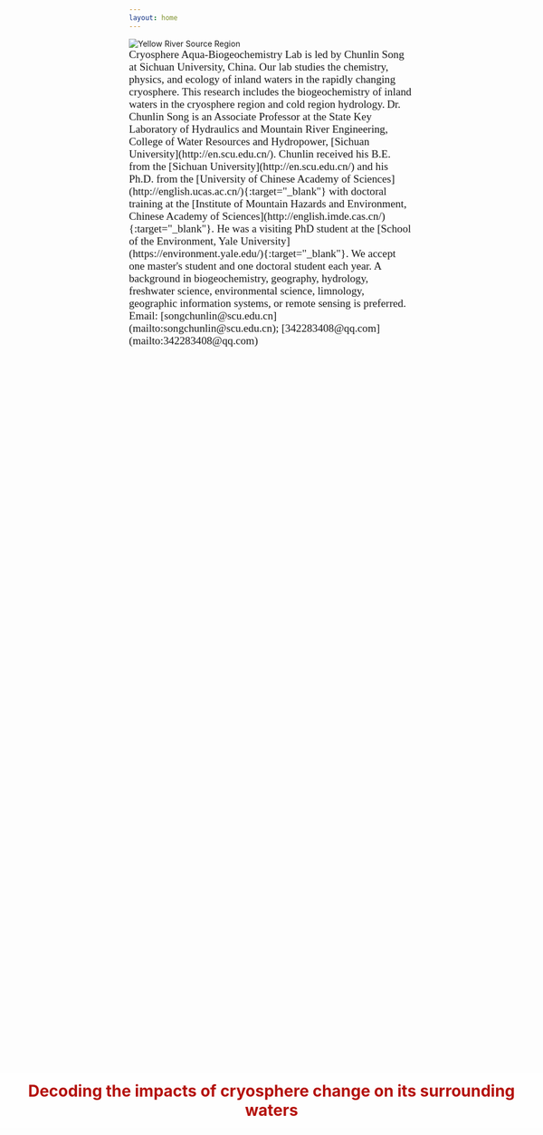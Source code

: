 ```yaml
---
layout: home
---
```


<div class="full-width-container">
  <img class="full-width-image" src="http://songchunlin.net/files/images/Yellow_river_source_region.jpg" alt="Yellow River Source Region">
  <div style="
    position: absolute;
    top: 50%;
    left: 50%;
    transform: translate(-50%, -50%);
    width: 100vw;
    background-color: rgba(255, 255, 255, 0.4);
    color: #b4100a;
    text-align: center;
    padding: 0.5em;
    font-size: 2em;
    font-weight: bold;
  ">
    Decoding the impacts of cryosphere change on its surrounding waters
  </div>
</div>

<span style="font-family: Georgia, Kaiti; font-size: 1.2rem;">
Cryosphere Aqua-Biogeochemistry Lab is led by Chunlin Song at Sichuan University, China. Our lab studies the chemistry, physics, and ecology of inland waters in the rapidly changing cryosphere. This research includes the biogeochemistry of inland waters in the cryosphere region and cold region hydrology.</span>

<span style="font-family: Georgia, Kaiti; font-size: 1.2rem;">
Dr. Chunlin Song is an Associate Professor at the State Key Laboratory of Hydraulics and Mountain River Engineering, College of Water Resources and Hydropower, [Sichuan University](http://en.scu.edu.cn/). Chunlin received his B.E. from the [Sichuan University](http://en.scu.edu.cn/) and his Ph.D. from the [University of Chinese Academy of Sciences](http://english.ucas.ac.cn/){:target="_blank"} with doctoral training at the [Institute of Mountain Hazards and Environment, Chinese Academy of Sciences](http://english.imde.cas.cn/){:target="_blank"}. He was a visiting PhD student at the [School of the Environment, Yale University](https://environment.yale.edu/){:target="_blank"}. </span>

<span style="font-family: Georgia, Kaiti; font-size: 1.2rem;">
We accept one master's student and one doctoral student each year. A background in biogeochemistry, geography, hydrology, freshwater science, environmental science, limnology, geographic information systems, or remote sensing is preferred.</span>

<span style="font-family: Georgia, Kaiti; font-size: 1.2rem;">
Email: [songchunlin@scu.edu.cn](mailto:songchunlin@scu.edu.cn); [342283408@qq.com](mailto:342283408@qq.com)
</span>
